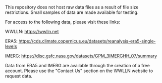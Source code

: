 This repository does not host raw data files as a result of file size restrictions. Small samples of data are made available for testing.

For access to the following data, please visit these links:

WWLLN: https://wwlln.net

ERA5: https://cds.climate.copernicus.eu/datasets/reanalysis-era5-single-levels

IMERG: https://disc.gsfc.nasa.gov/datasets/GPM_3IMERGHH_07/summary

Data from ERA5 and IMERG are available through the creation of a free account. Please use the "Contact Us" section on the WWLLN website to request data.

